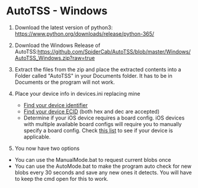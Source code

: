# AutoTSS - Windows

1. Download the latest version of python3: https://www.python.org/downloads/release/python-365/

2. Download the Windows Release of AutoTSS:https://github.com/SpiderCab/AutoTSS/blob/master/Windows/AutoTSS_Windows.zip?raw=true

3. Extract the files from the zip and place the extracted contents into a Folder called "AutoTSS" in your Documents folder. It has to be in Documents or the program will not work.

4. Place your device info in devices.ini replacing mine
      - [Find your device identifier](https://ipsw.me/device-finder)
      - [Find your device ECID](https://www.theiphonewiki.com/wiki/ECID#Getting_the_ECID) (both hex and dec are accepted)
      - Determine if your iOS device requires a board config. iOS devices with multiple available board configs will require you to manually specify a board config. Check [this list](https://www.theiphonewiki.com/wiki/Models) to see if your device is applicable.

5. You now have two options
- You can use the ManualMode.bat to request current blobs once
- You can use the AutoMode.bat to make the program auto check for new blobs every 30 seconds and save any new ones it detects. You will have to keep the cmd open for this to work.
